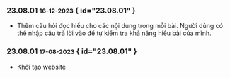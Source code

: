 ### 23.08.01 <small>16-12-2023</small> { id="23.08.01" }

- Thêm câu hỏi đọc hiểu cho các nội dung trong mỗi bài. Người dùng có thể nhập câu trả lời vào để tự kiểm tra khả năng hiểu bài của mình. 

### 23.08.01 <small>17-08-2023</small> { id="23.08.01" }

- Khởi tạo website